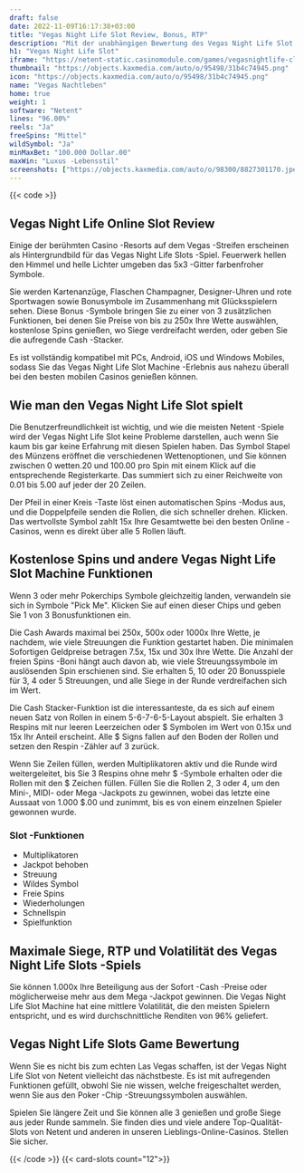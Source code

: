 ```yaml
---
draft: false
date: 2022-11-09T16:17:38+03:00
title: "Vegas Night Life Slot Review, Bonus, RTP"
description: "Mit der unabhängigen Bewertung des Vegas Night Life Slot von Netent können Sie hier kostenlos oder echtes Geld spielen und hier einen Bonus erhalten!"
h1: "Vegas Night Life Slot"
iframe: "https://netent-static.casinomodule.com/games/vegasnightlife-client/game/vegasnightlife-client.xhtml?launchType=iframe&iframeSandbox=allow-scripts%20allow-popups%20allow-popups-to-escape-sandbox%20allow-top-navigation%20allow-top-navigation-by-user-activation%20allow-same-origin%20allow-forms%20allow-pointer-lock&applicationType=browser&gameId=vegasnightlife_not_mobile&server=https%3A%2F%2Fnetent-game.casinomodule.com%2F&lang=en&sessId=DEMO-136242189-EUR&operatorId=netent&statisticEndpointURL=https://gcl-int.netentcdn.com/gcs/reportData&logsId=b35592b1-b7b8-4513-8369-3b9a816ac39e&loadStarted=1605702693023&giOperatorConfig=%7B%22staticServer%22%3A%22https%3A%2F%2Fnetent-static.casinomodule.com%2F%22%2C%22targetElement%22%3A%22netentgame%22%2C%22launchType%22%3A%22iframe%22%2C%22iframeSandbox%22%3A%22allow-scripts%20allow-popups%20allow-popups-to-escape-sandbox%20allow-top-navigation%20allow-top-navigation-by-user-activation%20allow-same-origin%20allow-forms%20allow-pointer-lock%22%2C%22applicationType%22%3A%22browser%22%2C%22gameId%22%3A%22vegasnightlife_not_mobile%22%2C%22server%22%3A%22https%3A%2F%2Fnetent-game.casinomodule.com%2F%22%2C%22lang%22%3A%22en%22%2C%22sessId%22%3A%22DEMO-136242189-EUR%22%2C%22operatorId%22%3A%22netent%22%7D&casinourl=https://games.netent.com"
thumbnail: "https://objects.kaxmedia.com/auto/o/95498/31b4c74945.png"
icon: "https://objects.kaxmedia.com/auto/o/95498/31b4c74945.png"
name: "Vegas Nachtleben"
home: true
weight: 1
software: "Netent"
lines: "96.00%"
reels: "Ja"
freeSpins: "Mittel"
wildSymbol: "Ja"
minMaxBet: "100.000 Dollar.00"
maxWin: "Luxus -Lebensstil"
screenshots: ["https://objects.kaxmedia.com/auto/o/98300/8827301170.jpeg"]
---
```


{{< code >}}<h2>Vegas Night Life Online Slot Review</h2><p>Einige der berühmten Casino -Resorts auf dem Vegas -Streifen erscheinen als Hintergrundbild für das Vegas Night Life Slots -Spiel. Feuerwerk hellen den Himmel und helle Lichter umgeben das 5x3 -Gitter farbenfroher Symbole.</p><p>Sie werden Kartenanzüge, Flaschen Champagner, Designer-Uhren und rote Sportwagen sowie Bonusymbole im Zusammenhang mit Glücksspielern sehen. Diese Bonus -Symbole bringen Sie zu einer von 3 zusätzlichen Funktionen, bei denen Sie Preise von bis zu 250x Ihre Wette auswählen, kostenlose Spins genießen, wo Siege verdreifacht werden, oder geben Sie die aufregende Cash -Stacker.</p><p>Es ist vollständig kompatibel mit PCs, Android, iOS und Windows Mobiles, sodass Sie das Vegas Night Life Slot Machine -Erlebnis aus nahezu überall bei den besten mobilen Casinos genießen können.</p><h2>Wie man den Vegas Night Life Slot spielt</h2><p>Die Benutzerfreundlichkeit ist wichtig, und wie die meisten Netent -Spiele wird der Vegas Night Life Slot keine Probleme darstellen, auch wenn Sie kaum bis gar keine Erfahrung mit diesen Spielen haben. Das Symbol Stapel des Münzens eröffnet die verschiedenen Wettenoptionen, und Sie können zwischen 0 wetten.20 und 100.00 pro Spin mit einem Klick auf die entsprechende Registerkarte. Das summiert sich zu einer Reichweite von 0.01 bis 5.00 auf jeder der 20 Zeilen.</p><p>Der Pfeil in einer Kreis -Taste löst einen automatischen Spins -Modus aus, und die Doppelpfeile senden die Rollen, die sich schneller drehen. Klicken. Das wertvollste Symbol zahlt 15x Ihre Gesamtwette bei den besten Online -Casinos, wenn es direkt über alle 5 Rollen läuft.</p><h2>Kostenlose Spins und andere Vegas Night Life Slot Machine Funktionen</h2><p>Wenn 3 oder mehr Pokerchips Symbole gleichzeitig landen, verwandeln sie sich in Symbole "Pick Me". Klicken Sie auf einen dieser Chips und geben Sie 1 von 3 Bonusfunktionen ein.</p><p>Die Cash Awards maximal bei 250x, 500x oder 1000x Ihre Wette, je nachdem, wie viele Streuungen die Funktion gestartet haben. Die minimalen Sofortigen Geldpreise betragen 7.5x, 15x und 30x Ihre Wette. Die Anzahl der freien Spins -Boni hängt auch davon ab, wie viele Streuungssymbole im auslösenden Spin erschienen sind. Sie erhalten 5, 10 oder 20 Bonusspiele für 3, 4 oder 5 Streuungen, und alle Siege in der Runde verdreifachen sich im Wert.</p><p>Die Cash Stacker-Funktion ist die interessanteste, da es sich auf einem neuen Satz von Rollen in einem 5-6-7-6-5-Layout abspielt. Sie erhalten 3 Respins mit nur leeren Leerzeichen oder $ Symbolen im Wert von 0.15x und 15x Ihr Anteil erscheint. Alle $ Signs fallen auf den Boden der Rollen und setzen den Respin -Zähler auf 3 zurück.</p><p>Wenn Sie Zeilen füllen, werden Multiplikatoren aktiv und die Runde wird weitergeleitet, bis Sie 3 Respins ohne mehr $ -Symbole erhalten oder die Rollen mit den $ Zeichen füllen. Füllen Sie die Rollen 2, 3 oder 4, um den Mini-, MIDI- oder Mega -Jackpots zu gewinnen, wobei das letzte eine Aussaat von 1.000 $.00 und zunimmt, bis es von einem einzelnen Spieler gewonnen wurde.</p><h3>
Slot -Funktionen</h3><ul>
<li></span>
Multiplikatoren</li>
<li></span>
Jackpot behoben</li>
<li></span>
Streuung</li>
<li></span>
Wildes Symbol</li>
<li></span>
Freie Spins</li>
<li></span>
Wiederholungen</li>
<li></span>
Schnellspin</li>
<li></span>
Spielfunktion</li></ul><h2>Maximale Siege, RTP und Volatilität des Vegas Night Life Slots -Spiels</h2><p>Sie können 1.000x Ihre Beteiligung aus der Sofort -Cash -Preise oder möglicherweise mehr aus dem Mega -Jackpot gewinnen. Die Vegas Night Life Slot Machine hat eine mittlere Volatilität, die den meisten Spielern entspricht, und es wird durchschnittliche Renditen von 96% geliefert.</p><h2>Vegas Night Life Slots Game Bewertung</h2><p>Wenn Sie es nicht bis zum echten Las Vegas schaffen, ist der Vegas Night Life Slot von Netent vielleicht das nächstbeste. Es ist mit aufregenden Funktionen gefüllt, obwohl Sie nie wissen, welche freigeschaltet werden, wenn Sie aus den Poker -Chip -Streuungssymbolen auswählen.</p><p>Spielen Sie längere Zeit und Sie können alle 3 genießen und große Siege aus jeder Runde sammeln. Sie finden dies und viele andere Top-Qualität-Slots von Netent und anderen in unseren Lieblings-Online-Casinos. Stellen Sie sicher.</p>{{< /code >}}
{{< card-slots count="12">}}